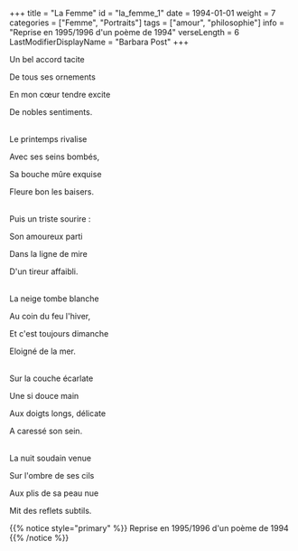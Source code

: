 +++
title = "La Femme"
id = "la_femme_1"
date = 1994-01-01
weight = 7
categories = ["Femme", "Portraits"]
tags = ["amour", "philosophie"]
info = "Reprise en 1995/1996 d'un poème de 1994"
verseLength = 6
LastModifierDisplayName = "Barbara Post"
+++

Un bel accord tacite

De tous ses ornements

En mon cœur tendre excite

De nobles sentiments.

 \
Le printemps rivalise

Avec ses seins bombés,

Sa bouche mûre exquise

Fleure bon les baisers.

 \
Puis un triste sourire :

Son amoureux parti

Dans la ligne de mire

D'un tireur affaibli.

 \
La neige tombe blanche

Au coin du feu l'hiver,

Et c'est toujours dimanche

Eloigné de la mer.

 \
Sur la couche écarlate

Une si douce main

Aux doigts longs, délicate

A caressé son sein.

 \
La nuit soudain venue

Sur l'ombre de ses cils

Aux plis de sa peau nue

Mit des reflets subtils.

{{% notice style="primary" %}}
Reprise en 1995/1996 d'un poème de 1994
{{% /notice %}}
